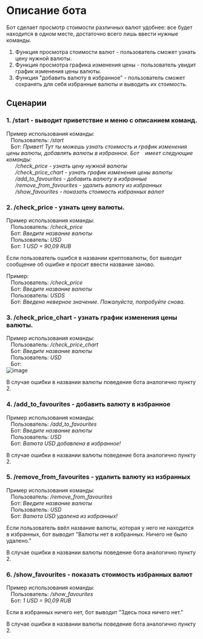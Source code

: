 # Описание бота

Бот сделает просмотр стоимости различных валют удобнее: все будет находится в одном месте, достаточно всего лишь ввести нужные команды.
1. Функция просмотра стоимости валют - пользователь сможет узнать цену нужной валюты.
2. Функция просмотра графика изменения цены - пользователь увидит график изменения цены валюты.
3. Функция "добавить валюту в избранное" - пользователь сможет сохранять для себя избранные валюты и выводить их стоимость.

## Сценарии

### 1. /start - выводит приветствие и меню с описанием команд.

Пример использования команды:  
&nbsp;&nbsp;&nbsp;Пользователь: */start*  
&nbsp;&nbsp;&nbsp;Бот: *Привет! Тут ты можешь узнать стоимость и график изменения цены валюты, добавлять валюты в избранное. Бот &nbsp;&nbsp;&nbsp;имеет следующие команды:  
&nbsp;&nbsp;&nbsp;&nbsp;&nbsp;&nbsp;/check_price - узнать цену нужной валюты  
&nbsp;&nbsp;&nbsp;&nbsp;&nbsp;&nbsp;/check_price_chart - узнать график изменения цены валюты  
&nbsp;&nbsp;&nbsp;&nbsp;&nbsp;&nbsp;/add_to_favourites - добавить валюту в избранные  
&nbsp;&nbsp;&nbsp;&nbsp;&nbsp;&nbsp;/remove_from_favourites - удалить валюту из избранных  
&nbsp;&nbsp;&nbsp;&nbsp;&nbsp;&nbsp;/show_favourites - показать стоимость избранных валют*

### 2. /check_price - узнать цену валюты.

Пример использования команды:  
&nbsp;&nbsp;&nbsp;Пользователь: */check_price*  
&nbsp;&nbsp;&nbsp;Бот: *Введите название валюты*  
&nbsp;&nbsp;&nbsp;Пользователь: *USD*  
&nbsp;&nbsp;&nbsp;Бот: *1 USD = 90,09 RUB*  

Если пользователь ошибся в названии криптовалюты, бот выводит сообщение об ошибке и просит ввести название заново.

Пример:  
&nbsp;&nbsp;&nbsp;Пользователь: */check_price*  
&nbsp;&nbsp;&nbsp;Бот: *Введите название валюты*  
&nbsp;&nbsp;&nbsp;Пользователь: *USDS*  
&nbsp;&nbsp;&nbsp;Бот: *Введено неверное значение. Пожалуйста, попробуйте снова.*  

### 3. /check_price_chart - узнать график изменения цены валюты.

Пример использования команды:  
&nbsp;&nbsp;&nbsp;Пользователь: */check_price_chart*  
&nbsp;&nbsp;&nbsp;Бот: *Введите название валюты*  
&nbsp;&nbsp;&nbsp;Пользователь: *USD*  
&nbsp;&nbsp;&nbsp;Бот:  
![image](https://github.com/ammosov/botlab_mipt_2023_1/assets/144739387/41539106-7a4d-48ff-b333-7d6f8928fbd1)

В случае ошибки в названии валюты поведение бота аналогично пункту 2.

### 4. /add_to_favourites - добавить валюту в избранное

Пример использования команды:  
&nbsp;&nbsp;&nbsp;Пользователь: */add_to_favourites*  
&nbsp;&nbsp;&nbsp;Бот: *Введите название валюты*  
&nbsp;&nbsp;&nbsp;Пользователь: *USD*  
&nbsp;&nbsp;&nbsp;Бот: *Валюта USD добавлена в избранное!*

В случае ошибки в названии валюты поведение бота аналогично пункту 2.

### 5. /remove_from_favourites - удалить валюту из избранных

Пример использования команды:  
&nbsp;&nbsp;&nbsp;Пользователь: */remove_from_favourites*  
&nbsp;&nbsp;&nbsp;Бот: *Введите название валюты*  
&nbsp;&nbsp;&nbsp;Пользователь: *USD*  
&nbsp;&nbsp;&nbsp;Бот: *Валюта USD удалена из избранных!*

Если пользователь ввёл название валюты, которая у него не находится в избранных, бот выводит "Валюты нет в избранных. Ничего не было удалено."

В случае ошибки в названии валюты поведение бота аналогично пункту 2.

### 6. /show_favourites - показать стоимость избранных валют

Пример использования команды:  
&nbsp;&nbsp;&nbsp;Пользователь: */show_favourites*  
&nbsp;&nbsp;&nbsp;Бот: *1 USD = 90,09 RUB* 

Если в избранных ничего нет, бот выводит "Здесь пока ничего нет."

В случае ошибки в названии валюты поведение бота аналогично пункту 2.
